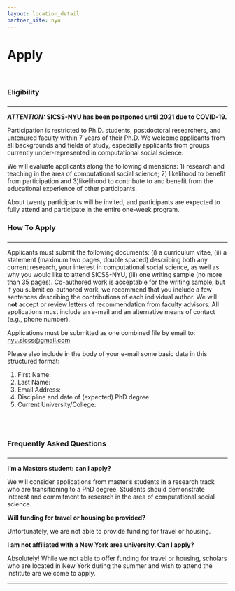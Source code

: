 ```yaml
---
layout: location_detail
partner_site: nyu
---
```


<h1 class="display-4">Apply</h1>
<br />

### Eligibility
### <a name="eligibility"></a>

---

**_ATTENTION:_ SICSS-NYU has been postponed until 2021 due to COVID-19.**

Participation is restricted to Ph.D. students, postdoctoral researchers, and untenured faculty within 7 years of their Ph.D. We welcome applicants from all backgrounds and fields of study, especially applicants from groups currently under-represented in computational social science. 

We will evaluate applicants along the following dimensions: 1) research and teaching in the area of computational social science; 2) likelihood to benefit from participation and 3)likelihood to contribute to and benefit from the educational experience of other participants. 

About twenty participants will be invited, and participants are expected to fully attend and participate in the entire one-week program.
<br />

### How To Apply
### <a name="how_to_apply"></a>

---

Applicants must submit the following documents: (i) a curriculum vitae, (ii) a statement (maximum two pages, double spaced) describing both any current research, your interest in computational social science, as well as why you would like to attend SICSS-NYU, (iii) one writing sample (no more than 35 pages). Co-authored work is acceptable for the writing sample, but if you submit co-authored work, we recommend that you include a few sentences describing the contributions of each individual author. We will **not** accept or review letters of recommendation from faculty advisors. All applications must include an e-mail and an alternative means of contact (e.g., phone number). 

Applications must be submitted as one combined file by email to: nyu.sicss@gmail.com

Please also include in the body of your e-mail some basic data in this structured format:
1.	First Name:
2.	Last Name:
3.	Email Address:
4.	Discipline and date of (expected) PhD degree:
5.	Current University/College:

<br /><br />

### Frequently Asked Questions
### <a name="faq"></a>

---

<b>I’m a Masters student: can I apply?</b><br/>

We will consider applications from master’s students in a research track who are transitioning to a PhD degree. Students should demonstrate interest and commitment to research in the area of computational social science.
<br/>

<b>Will funding for travel or housing be provided?</b><br/>

Unfortunately, we are not able to provide funding for travel or housing. 
<br/>

<b>I am not affiliated with a New York area university. Can I apply?</b><br/>

Absolutely! While we not able to offer funding for travel or housing, scholars who are located in New York during the summer and wish to attend the institute are welcome to apply. 


---
